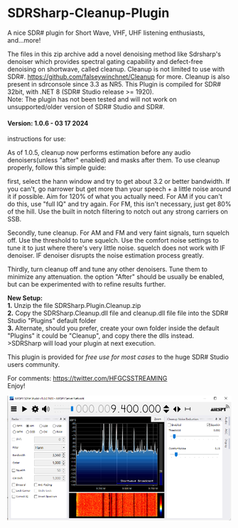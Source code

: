 # SDRSharp-Cleanup-Plugin


A nice SDR# plugin for Short Wave, VHF, UHF listening enthusiasts, and...more!

The files in this zip archive add a novel denoising method like Sdrsharp's denoiser which provides spectral gating capability and defect-free denoising on shortwave, called cleanup. Cleanup is not limited to use with SDR#. https://github.com/falseywinchnet/Cleanup for more.
Cleanup is also present in sdrconsole since 3.3 as NR5.
This Plugin is compiled for SDR# 32bit, with .NET 8 (SDR# Studio release >= 1920).
<br>Note: The plugin has not been tested and will not work on unsupported/older version of SDR# Studio and SDR#.


#### Version: 1.0.6 - 03 17 2024
instructions for use:


As of 1.0.5, cleanup now performs estimation before any audio denoisers(unless "after" enabled) and masks after them.
To use cleanup properly, follow this simple guide:

first, select the hann window and try to get about 3.2 or better bandwidth. 
If you can't, go narrower but get more than your speech + a little noise around it if possible.
Aim for 120% of what you actually need. For AM if you can't do this, use "full IQ" and try again.
For FM, this isn't necessary, just get 80% of the hill.
Use the built in notch filtering to notch out any strong carriers on SSB.

Secondly, tune cleanup. For AM and FM and very faint signals, turn squelch off.
Use the threshold to tune squelch. Use the comfort noise settings to tune it to just where there's very little noise.
squelch does not work with IF denoiser. IF denoiser disrupts the noise estimation process greatly.

Thirdly, turn cleanup off and tune any other denoisers. Tune them to minimize any attenuation.
the option "After" should be usually be enabled, but can be experimented with to refine results further.



**New Setup:**
<br>**1.** Unzip the file SDRSharp.Plugin.Cleanup.zip
<br>**2.** Copy the SDRSharp.Cleanup.dll file and cleanup.dll file file into the SDR# Studio "Plugins" default folder
<br>**3.** Alternate, should you prefer, create your own folder inside the default "Plugins" it could be "Cleanup", and copy there the dlls instead.
<br>>SDRSharp will load your plugin at next execution.


This plugin is provided for *free use for most cases* to the huge SDR# Studio users community.<br>

For comments: https://twitter.com/HFGCSSTREAMING
<br>Enjoy!

![Screenshot](https://github.com/falseywinchnet/PyITD/blob/main/screenshot.png)
